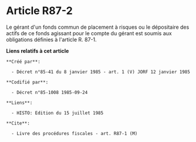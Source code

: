 # Article R87-2

Le gérant d'un fonds commun de placement à risques ou le dépositaire des actifs de ce fonds agissant pour le compte du gérant
est soumis aux obligations définies à l'article R. 87-1.

**Liens relatifs à cet article**

	**Créé par**:

	  - Décret n°85-41 du 8 janvier 1985 - art. 1 (V) JORF 12 janvier 1985

	**Codifié par**:

	  - Décret n°85-1008 1985-09-24

	**Liens**:

	  - HISTO: Edition du 15 juillet 1985

	**Cite**:

	  - Livre des procédures fiscales - art. R87-1 (M)
